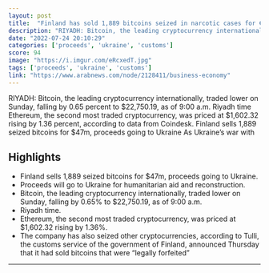 ```yaml
---
layout: post
title:  "Finland has sold 1,889 bitcoins seized in narcotic cases for €46.5 million ($47.4 million). The proceeds will go to Ukraine for humanitarian aid and reconstruction"
description: "RIYADH: Bitcoin, the leading cryptocurrency internationally, traded lower on Sunday, falling by 0.65 percent to $22,750.19, as of 9:00 a.m. Riyadh time Ethereum, the second most traded cryptocurrency, was priced at $1,602.32 rising by 1.36 percent, according to data from Coindesk. Finland sells 1,889 seized bitcoins for $47m, proceeds going to Ukraine As Ukraine’s war with"
date: "2022-07-24 20:10:29"
categories: ['proceeds', 'ukraine', 'customs']
score: 94
image: "https://i.imgur.com/eRcxedT.jpg"
tags: ['proceeds', 'ukraine', 'customs']
link: "https://www.arabnews.com/node/2128411/business-economy"
---
```


RIYADH: Bitcoin, the leading cryptocurrency internationally, traded lower on Sunday, falling by 0.65 percent to $22,750.19, as of 9:00 a.m. Riyadh time Ethereum, the second most traded cryptocurrency, was priced at $1,602.32 rising by 1.36 percent, according to data from Coindesk. Finland sells 1,889 seized bitcoins for $47m, proceeds going to Ukraine As Ukraine’s war with

## Highlights

- Finland sells 1,889 seized bitcoins for $47m, proceeds going to Ukraine.
- Proceeds will go to Ukraine for humanitarian aid and reconstruction.
- Bitcoin, the leading cryptocurrency internationally, traded lower on Sunday, falling by 0.65% to $22,750.19, as of 9:00 a.m.
- Riyadh time.
- Ethereum, the second most traded cryptocurrency, was priced at $1,602.32 rising by 1.36%.
- The company has also seized other cryptocurrencies, according to Tulli, the customs service of the government of Finland, announced Thursday that it had sold bitcoins that were “legally forfeited”

---

